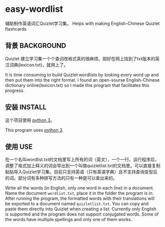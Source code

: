 # easy-wordlist

辅助制作英语词汇Quizlet学习集。
Helps with making English-Chinese Quizlet flashcards

## 背景 BACKGROUND

Quizlet 建立学习集一个个查词改格式真的很麻烦。刚好在网上找到了txt版本的英汉词典(lexicon.txt)，就用上了。

It is time consuming to build Quizlet wordlists by looking every word up and then put them into the right format. I found an open-sourse English-Chinese dictionary online(lexicon.txt) so I made this program that facilitates this progress.

## 安装 INSTALL

这个项目使用 [python 3](https://www.python.org)。

This program uses [python 3](https://www.python.org).

## 使用 USE

在一个名叫wordlist.txt的文档里写上所有的词（英文），一个一行。运行程序后，调整了格式加上释义的词会导出到一个叫做quizletlist.txt的文档里。可以直接复制粘贴导入Quizlet学习集。目前只支持英语（只有英语字典）且不支持查询变型后的词。部分词有多种拼写方法的只有一种是可以查出来的。

Write all the words (in English, only one word in each line) in a document. Name the document `wordlist.txt`, place it in the folder the program is in. After running the program, the formatted words with their translations will be exported to a document named `quizletlist.txt`. You can copy and paste them directly into Quizlet when creating a list. Currently only English is supported and the program does not support conjugated words. Some of the words have multiple spellings and only one of them works.

